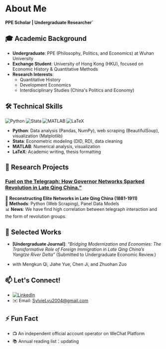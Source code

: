# About Me
**PPE Scholar | Undergraduate Researcher`**  

## 🎓 Academic Background  
- **Undergraduate**: PPE (Philosophy, Politics, and Economics) at Wuhan University  
- **Exchange Student**: University of Hong Kong (HKU), focused on Economic History & Quantitative Methods  
- **Research Interests**:  
  - Quantitative History 
  - Development Economics
  - Interdisciplinary Studies (China's Politics and Economy)  

## 🛠️ Technical Skills  
![Python](https://img.shields.io/badge/python-3670A0?style=flat&logo=python&logoColor=ffdd54)  ![Stata](https://img.shields.io/badge/stata-%231572B6.svg?style=flat&logo=stata&logoColor=white)  ![MATLAB](https://img.shields.io/badge/MATLAB-%230db7ed.svg?style=flat&logo=mathworks&logoColor=white)  ![LaTeX](https://img.shields.io/badge/latex-%23008080.svg?style=flat&logo=latex&logoColor=white)  

- **Python**: Data analysis (Pandas, NumPy), web scraping (BeautifulSoup), visualization (Matplotlib)  
- **Stata**: Econometric modeling (DID, RD), data cleaning  
- **MATLAB**: Numerical analysis, visualization  
- **LaTeX**: Academic writing, thesis formatting 

## 🚀 Research Projects  

### [Fuel on the Telegraph: How Governor Networks Sparked Revolution in Late Qing China.”]([https://github.com/yourname/qing-telegraph](https://github.com/Shijia-Lyu/Telegraph-and-Elite-Networks.git))  
📝 **Reconstructing Elite Networks in Late Qing China (1881-1911)**  
🔧 **Methods**: Python (Web Scraping), Panel Data Models  
📊 **News**: We have find high correlation between telegraph interaction and the form of revolution groups.  


## 📝 Selected Works    
- **[Undergraduate Journal]**: *“Bridging Modernization and Economies: The Transformative Role of Foreign Immigration in Late Qing China’s Yangtze River Delta”* (Submitted to Undergraduate Economic Review.)
  
- with Mengkun Qi, Jiahe Yue, Chen Ji, and Zhuohan Zuo

## 📫 Let's Connect!  
- [![LinkedIn](https://img.shields.io/badge/LinkedIn-0077B5?style=flat&logo=linkedin&logoColor=white)](https://www.linkedin.com/in/sylvie-lyu-ab322a326/)
- ✉️ Email: SylvieLyu2004@gmail.com  

## ⚡ Fun Fact
- 📺 An independent official account operator on WeChat Platform
- 📚 Annual reading list：updating
